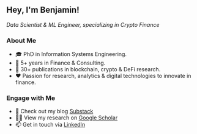 <!--![Header](./github-header-image4.png)
-->

## Hey, I'm Benjamin!

*Data Scientist & ML Engineer, specializing in Crypto Finance*</i></h3>

###  About Me
- 🎓 PhD in Information Systems Engineering.
- 🏦 5+ years in Finance & Consulting.
- 🔗 30+ publications in blockchain, crypto & DeFi research.
- ❤️ Passion for research, analytics & digital technologies to innovate in finance.

### Engage with Me
- 📰 Check out my blog [Substack](https://digitalfinancebriefing.substack.com/)
- 👨‍🔬 View my research on [Google Scholar](https://scholar.google.com/citations?user=c71Xi4IAAAAJ&hl=de)
- 📫 Get in touch via [LinkedIn](https://www.linkedin.com/in/benjaminschellinger/)
